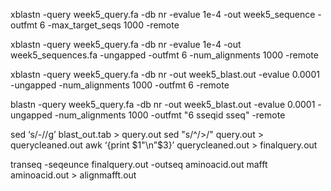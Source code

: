 xblastn -query week5_query.fa -db nr -evalue 1e-4 -out week5_sequence -outfmt 6 -max_target_seqs 1000 -remote 

xblastn -query week5_query.fa -db nr -evalue 1e-4 -out week5_sequences.fa -ungapped -outfmt 6 -num_alignments 1000 -remote

xblastn -query week5_query.fa -db nr -out week5_blast.out -evalue 0.0001 -ungapped -num_alignments 1000 -outfmt 6 -remote

blastn -query week5_query.fa -db nr -out week5_blast.out -evalue 0.0001 -ungapped -num_alignments 1000 -outfmt "6 sseqid sseq" -remote

sed ‘s/-//g’ blast_out.tab > query.out
sed "s/^/>/" query.out > querycleaned.out
awk ‘{print $1"\n”$3}’ querycleaned.out > finalquery.out

transeq -seqeunce finalquery.out -outseq aminoacid.out
mafft aminoacid.out > alignmafft.out
